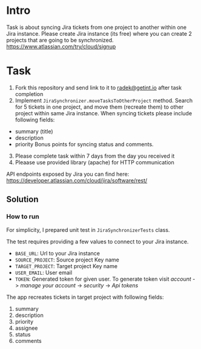 # Intro
Task is about syncing Jira tickets from one project to another within one Jira instance.
Please create Jira instance (its free) where you can create 2 projects that are going to be synchronized.
https://www.atlassian.com/try/cloud/signup

# Task
1. Fork this repository and send link to it to radek@getint.io after task completion
2. Implement `JiraSynchronizer.moveTasksToOtherProject` method. Search for 5 tickets in one project, and move them (recreate them) to other project within same Jira instance.
When syncing tickets please include following fields:
- summary (title)
- description
- priority
Bonus points for syncing status and comments.
3. Please complete task within 7 days from the day you received it
4. Pleaase use provided library (apache) for HTTP communication
  
API endpoints exposed by Jira you can find here:
https://developer.atlassian.com/cloud/jira/software/rest/


## Solution

### How to run
For simplicity, I prepared unit test in `JiraSynchronizerTests` class. 

The test requires providing a few values to connect to your Jira instance.
* `BASE_URL`: Url to your Jira instance
* `SOURCE_PROJECT`: Source project Key name
* `TARGET_PROJECT`: Target project Key name
* `USER_EMAIL`: User email
* `TOKEN`: Generated token for given user. To generate token visit _account_ -> _manage your account_ -> _security_ -> _Api tokens_

The app recreates tickets in target project with following fields:
1. summary
2. description
3. priority
4. assignee
4. status
5. comments



